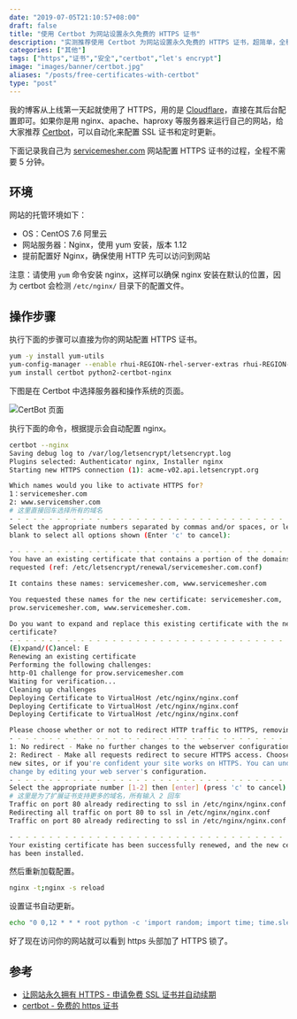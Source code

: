 ```yaml
---
date: "2019-07-05T21:10:57+08:00"
draft: false
title: "使用 Certbot 为网站设置永久免费的 HTTPS 证书"
description: "实测推荐使用 Certbot 为网站设置永久免费的 HTTPS 证书，超简单，全程不用五分钟！"
categories: ["其他"]
tags: ["https","证书","安全","certbot","let's encrypt"]
image: "images/banner/certbot.jpg"
aliases: "/posts/free-certificates-with-certbot"
type: "post"
---
```


我的博客从上线第一天起就使用了 HTTPS，用的是 [Cloudflare](https://www.cloudflare.com/zh-cn/)，直接在其后台配置即可。如果你是用 nginx、apache、haproxy 等服务器来运行自己的网站，给大家推荐 [Certbot](https://certbot.eff.org/)，可以自动化来配置 SSL 证书和定时更新。

下面记录我自己为 [servicemesher.com](https://www.servicemesher.com) 网站配置 HTTPS 证书的过程，全程不需要 5 分钟。

## 环境

网站的托管环境如下：

- OS：CentOS 7.6 阿里云
- 网站服务器：Nginx，使用 yum 安装，版本 1.12
- 提前配置好 Nginx，确保使用 HTTP 先可以访问到网站

注意：请使用 `yum` 命令安装 nginx，这样可以确保 nginx 安装在默认的位置，因为 certbot 会检测 `/etc/nginx/` 目录下的配置文件。

## 操作步骤

执行下面的步骤可以直接为你的网站配置 HTTPS 证书。

```bash
yum -y install yum-utils
yum-config-manager --enable rhui-REGION-rhel-server-extras rhui-REGION-rhel-server-optional
yum install certbot python2-certbot-nginx
```
下图是在 Certbot 中选择服务器和操作系统的页面。

![CertBot 页面](006tNc79ly1g4oqftr4fdj31e20u0gn8.jpg)

执行下面的命令，根据提示会自动配置 nginx。

```bash
certbot --nginx
Saving debug log to /var/log/letsencrypt/letsencrypt.log
Plugins selected: Authenticator nginx, Installer nginx
Starting new HTTPS connection (1): acme-v02.api.letsencrypt.org

Which names would you like to activate HTTPS for?
1：servicemesher.com
2: www.servicemsher.com
# 这里直接回车选择所有的域名
- - - - - - - - - - - - - - - - - - - - - - - - - - - - - - - - - - - - - - - -
Select the appropriate numbers separated by commas and/or spaces, or leave input
blank to select all options shown (Enter 'c' to cancel):

- - - - - - - - - - - - - - - - - - - - - - - - - - - - - - - - - - - - - - - -
You have an existing certificate that contains a portion of the domains you
requested (ref: /etc/letsencrypt/renewal/servicemesher.com.conf)

It contains these names: servicemesher.com, www.servicemesher.com

You requested these names for the new certificate: servicemesher.com,
prow.servicemesher.com, www.servicemesher.com.

Do you want to expand and replace this existing certificate with the new
certificate?
- - - - - - - - - - - - - - - - - - - - - - - - - - - - - - - - - - - - - - - -
(E)xpand/(C)ancel: E
Renewing an existing certificate
Performing the following challenges:
http-01 challenge for prow.servicemesher.com
Waiting for verification...
Cleaning up challenges
Deploying Certificate to VirtualHost /etc/nginx/nginx.conf
Deploying Certificate to VirtualHost /etc/nginx/nginx.conf
Deploying Certificate to VirtualHost /etc/nginx/nginx.conf

Please choose whether or not to redirect HTTP traffic to HTTPS, removing HTTP access.
- - - - - - - - - - - - - - - - - - - - - - - - - - - - - - - - - - - - - - - -
1: No redirect - Make no further changes to the webserver configuration.
2: Redirect - Make all requests redirect to secure HTTPS access. Choose this for
new sites, or if you're confident your site works on HTTPS. You can undo this
change by editing your web server's configuration.
- - - - - - - - - - - - - - - - - - - - - - - - - - - - - - - - - - - - - - - -
Select the appropriate number [1-2] then [enter] (press 'c' to cancel):
# 这里是为了扩展证书支持更多的域名，所有输入 2 回车
Traffic on port 80 already redirecting to ssl in /etc/nginx/nginx.conf
Redirecting all traffic on port 80 to ssl in /etc/nginx/nginx.conf
Traffic on port 80 already redirecting to ssl in /etc/nginx/nginx.conf

- - - - - - - - - - - - - - - - - - - - - - - - - - - - - - - - - - - - - - - -
Your existing certificate has been successfully renewed, and the new certificate
has been installed.
```

然后重新加载配置。

```bash
nginx -t;nginx -s reload
```

设置证书自动更新。

```bash
echo "0 0,12 * * * root python -c 'import random; import time; time.sleep(random.random() * 3600)' && certbot renew" | sudo tee -a /etc/crontab > /dev/null
```

好了现在访问你的网站就可以看到 https 头部加了 HTTPS 锁了。

## 参考

- [让网站永久拥有 HTTPS - 申请免费 SSL 证书并自动续期](https://blog.csdn.net/xs18952904/article/details/79262646)
- [certbot - 免费的 https 证书](https://certbot.eff.org/lets-encrypt/centosrhel7-nginx)
